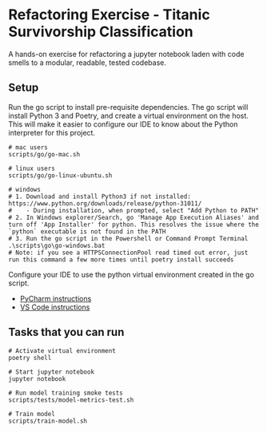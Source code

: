 # Refactoring Exercise - Titanic Survivorship Classification

A hands-on exercise for refactoring a jupyter notebook laden with code smells to a modular, readable, tested codebase.

## Setup

Run the go script to install pre-requisite dependencies. 
The go script will install Python 3 and Poetry, and create a virtual environment on the host. 
This will make it easier to configure our IDE to know about the Python interpreter for this project.   


```shell script
# mac users
scripts/go/go-mac.sh

# linux users
scripts/go/go-linux-ubuntu.sh

# windows
# 1. Download and install Python3 if not installed: https://www.python.org/downloads/release/python-31011/
#    - During installation, when prompted, select "Add Python to PATH"
# 2. In Windows explorer/Search, go 'Manage App Execution Aliases' and turn off 'App Installer' for python. This resolves the issue where the `python` executable is not found in the PATH
# 3. Run the go script in the Powershell or Command Prompt Terminal
.\scripts\go\go-windows.bat
# Note: if you see a HTTPSConnectionPool read timed out error, just run this command a few more times until poetry install succeeds
```

Configure your IDE to use the python virtual environment created in the go script. 
- [PyCharm instructions](https://www.jetbrains.com/help/pycharm/creating-virtual-environment.html#existing-environment)
- [VS Code instructions](https://code.visualstudio.com/docs/python/environments)

## Tasks that you can run

```shell script
# Activate virtual environment
poetry shell

# Start jupyter notebook
jupyter notebook

# Run model training smoke tests
scripts/tests/model-metrics-test.sh

# Train model
scripts/train-model.sh 
```
